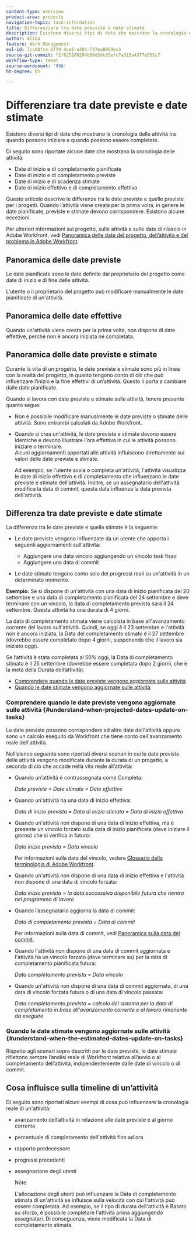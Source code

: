 ```yaml
---
content-type: overview
product-area: projects
navigation-topic: task-information
title: Differenziare tra date previste e date stimate
description: Esistono diversi tipi di date che mostrano la cronologia delle attività tra quando possono iniziare e quando possono essere completate.
author: Alina
feature: Work Management
exl-id: 7cc68fc4-5f79-4ce6-a404-737ea8959ec3
source-git-commit: f2f825280204b56d2dc85efc7a315a4377e551c7
workflow-type: tm+mt
source-wordcount: '996'
ht-degree: 0%

---
```


# Differenziare tra date previste e date stimate

Esistono diversi tipi di date che mostrano la cronologia delle attività tra quando possono iniziare e quando possono essere completate. 

Di seguito sono riportate alcune date che mostrano la cronologia delle attività:

* Date di inizio e di completamento pianificate
* Date di inizio e di completamento previste
* Date di inizio e di scadenza stimate
* Date di inizio effettivo e di completamento effettivo

Questo articolo descrive le differenze tra le date previste e quelle previste per i progetti. Quando l’attività viene creata per la prima volta, in genere le date pianificate, previste e stimate devono corrispondere. Esistono alcune eccezioni. 

Per ulteriori informazioni sul progetto, sulle attività e sulle date di rilascio in Adobe Workfront, vedi [Panoramica delle date del progetto, dell’attività e del problema in Adobe Workfront](../../../workfront-basics/navigate-workfront/workfront-navigation/definitions-pti-dates.md).

## Panoramica delle date previste

Le date pianificate sono le date definite dal proprietario del progetto come date di inizio e di fine delle attività. 

L&#39;utente o il proprietario del progetto può modificare manualmente le date pianificate di un&#39;attività.

## Panoramica delle date effettive

Quando un&#39;attività viene creata per la prima volta, non dispone di date effettive, perché non è ancora iniziata né completata.

## Panoramica delle date previste e stimate

Durante la vita di un progetto, le date previste e stimate sono più in linea con la realtà del progetto, in quanto tengono conto di ciò che può influenzare l’inizio e la fine effettivi di un’attività. Questo li porta a cambiare dalle date pianificate.

Quando si lavora con date previste e stimate sulle attività, tenere presente quanto segue:

* Non è possibile modificare manualmente le date previste o stimate delle attività. Sono entrambi calcolati da Adobe Workfront.
* Quando si crea un&#39;attività, le date previste e stimate devono essere identiche e devono illustrare l&#39;ora effettiva in cui le attività possono iniziare o terminare.\
   Alcuni aggiornamenti apportati alle attività influiscono direttamente sui valori delle date previste e stimate. 

   Ad esempio, se l&#39;utente avvia o completa un&#39;attività, l&#39;attività visualizza le date di inizio effettivo e di completamento che influenzano le date previste e stimate dell&#39;attività. Inoltre, se un assegnatario dell&#39;attività modifica la data di commit, questa data influenza la data prevista dell&#39;attività.

## Differenza tra date previste e date stimate

La differenza tra le date previste e quelle stimate è la seguente:

* Le date previste vengono influenzate da un utente che apporta i seguenti aggiornamenti sull&#39;attività:

   * Aggiungere una data vincolo aggiungendo un vincolo task fisso
   * Aggiungere una data di commit

* Le date stimate tengono conto solo dei progressi reali su un&#39;attività in un determinato momento.

**Esempio:** Se si dispone di un&#39;attività con una data di inizio pianificata del 20 settembre e una data di completamento pianificata del 24 settembre e deve terminare con un vincolo, la data di completamento prevista sarà il 24 settembre. Questa attività ha una durata di 4 giorni.

La data di completamento stimata viene calcolata in base all&#39;avanzamento corrente del lavoro sull&#39;attività. Quindi, se oggi è il 23 settembre e l&#39;attività non è ancora iniziata, la Data del completamento stimato è il 27 settembre (dovrebbe essere completato dopo 4 giorni, supponendo che il lavoro sia iniziato oggi).

Se l’attività è stata completata al 50% oggi, la Data di completamento stimata è il 25 settembre (dovrebbe essere completata dopo 2 giorni, che è la metà della Durata dell’attività).

* [Comprendere quando le date previste vengono aggiornate sulle attività](#understand-when-projected-dates-update-on-tasks)
* [Quando le date stimate vengono aggiornate sulle attività](#understand-when-the-estimated-dates-update-on-tasks)

### Comprendere quando le date previste vengono aggiornate sulle attività {#understand-when-projected-dates-update-on-tasks}

Le date previste possono corrispondere ad altre date dell&#39;attività oppure sono un calcolo eseguito da Workfront che tiene conto dell&#39;avanzamento reale dell&#39;attività.

Nell’elenco seguente sono riportati diversi scenari in cui le date previste delle attività vengono modificate durante la durata di un progetto, a seconda di ciò che accade nella vita reale all’attività:

* Quando un’attività è contrassegnata come Completa:

   *Date previste = Date stimate = Date effettive*

* Quando un&#39;attività ha una data di inizio effettiva:

   *Data di inizio prevista = Data di inizio stimata = Data di inizio effettiva*

* Quando un&#39;attività non dispone di una data di inizio effettiva, ma è presente un vincolo forzato sulla data di inizio pianificata (deve iniziare il giorno) che si verifica in futuro:

   *Data inizio prevista = Data vincolo*

   Per informazioni sulla data del vincolo, vedere [Glossario della terminologia di Adobe Workfront](../../../workfront-basics/navigate-workfront/workfront-navigation/workfront-terminology-glossary.md).

* Quando un&#39;attività non dispone di una data di inizio effettiva e l&#39;attività non dispone di una data di vincolo forzata:

   *Data inizio prevista = la data successiva disponibile futura che rientra nel programma di lavoro*

* Quando l’assegnatario aggiorna la data di commit:

   *Data di completamento prevista = Data di commit*

   Per informazioni sulla data di commit, vedi [Panoramica sulla data del commit](../../../manage-work/projects/updating-work-in-a-project/overview-of-commit-dates.md).

* Quando l&#39;attività non dispone di una data di commit aggiornata e l&#39;attività ha un vincolo forzato (deve terminare su) per la data di completamento pianificata futura:

   *Data completamento prevista = Data vincolo*

* Quando un&#39;attività non dispone di una data di commit aggiornata, di una data di vincolo forzata futura o di una data di vincolo passata:

   *Data completamento prevista = calcolo del sistema per la data di completamento in base all&#39;avanzamento corrente e al lavoro rimanente da eseguire*

### Quando le date stimate vengono aggiornate sulle attività {#understand-when-the-estimated-dates-update-on-tasks}

Rispetto agli scenari sopra descritti per le date previste, le date stimate riflettono sempre l’analisi reale di Workfront relativa all’avvio o al completamento dell’attività, indipendentemente dalle date di vincolo o di commit.

## Cosa influisce sulla timeline di un’attività

Di seguito sono riportati alcuni esempi di cosa può influenzare la cronologia reale di un&#39;attività: 

* avanzamento dell’attività in relazione alle date previste e al giorno corrente
* percentuale di completamento dell&#39;attività fino ad ora
* rapporto predecessore
* progressi precedenti
* assegnazione degli utenti

   >[!NOTE]
   >
   >L&#39;allocazione degli utenti può influenzare la Data di completamento stimata di un&#39;attività se influisce sulla velocità con cui l&#39;attività può essere completata. Ad esempio, se il tipo di durata dell&#39;attività è Basato su sforzo, è possibile completare l&#39;attività prima aggiungendo assegnatari. Di conseguenza, viene modificata la Data di completamento stimata.

